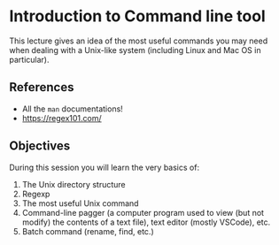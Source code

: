 # Introduction to Command line tool

This lecture gives an idea of the most useful commands you may need when dealing with a Unix-like system (including Linux and Mac OS in particular).

## References

- All the `man` documentations!
- https://regex101.com/

## Objectives

During this session you will learn the very basics of:

1. The Unix directory structure
2. Regexp
3. The most useful Unix command
4. Command-line pagger (a computer program used to view (but not modify) the contents of a text file), text editor (mostly VSCode), etc.
5. Batch command (rename, find, etc.)
